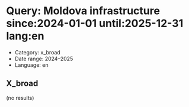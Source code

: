 # Query: Moldova infrastructure since:2024-01-01 until:2025-12-31 lang:en
- Category: x_broad
- Date range: 2024–2025
- Language: en

## X_broad

(no results)

